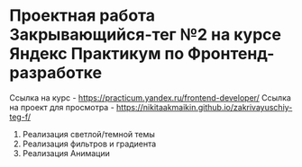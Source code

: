 # Проектная работа Закрывающийся-тег №2 на курсе Яндекс Практикум по Фронтенд-разработке
Ссылка на курс - https://practicum.yandex.ru/frontend-developer/
Ссылка на проект для просмотра - https://nikitaakmaikin.github.io/zakrivayuschiy-teg-f/

1) Реализация светлой/темной темы
2) Реализация фильтров и градиента
3) Реализация Анимации
